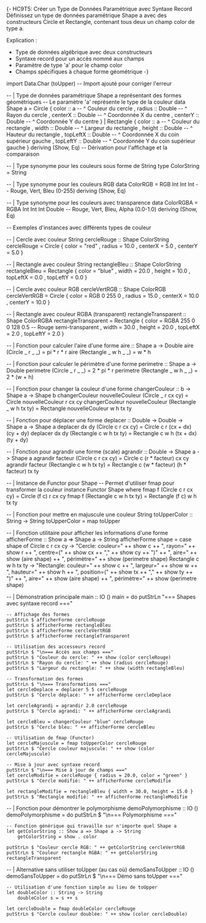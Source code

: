 {-
HC9T5: Créer un Type de Données Paramétrique avec Syntaxe Record
Définissez un type de données paramétrique Shape a avec des constructeurs
Circle et Rectangle, contenant tous deux un champ color de type a.

Explication :
- Type de données algébrique avec deux constructeurs
- Syntaxe record pour un accès nommé aux champs
- Paramètre de type 'a' pour le champ color
- Champs spécifiques à chaque forme géométrique
-}

import Data.Char (toUpper)  -- Import ajouté pour corriger l'erreur

-- | Type de données paramétrique Shape a représentant des formes géométriques
-- Le paramètre 'a' représente le type de la couleur
data Shape a = Circle
    { color    :: a        -- ^ Couleur du cercle
    , radius   :: Double   -- ^ Rayon du cercle
    , centerX  :: Double   -- ^ Coordonnée X du centre
    , centerY  :: Double   -- ^ Coordonnée Y du centre
    }
    | Rectangle
    { color      :: a        -- ^ Couleur du rectangle
    , width      :: Double   -- ^ Largeur du rectangle
    , height     :: Double   -- ^ Hauteur du rectangle
    , topLeftX   :: Double   -- ^ Coordonnée X du coin supérieur gauche
    , topLeftY   :: Double   -- ^ Coordonnée Y du coin supérieur gauche
    }
    deriving (Show, Eq)  -- Dérivation pour l'affichage et la comparaison

-- | Type synonyme pour les couleurs sous forme de String
type ColorString = String

-- | Type synonyme pour les couleurs RGB
data ColorRGB = RGB Int Int Int  -- Rouge, Vert, Bleu (0-255)
    deriving (Show, Eq)

-- | Type synonyme pour les couleurs avec transparence
data ColorRGBA = RGBA Int Int Int Double  -- Rouge, Vert, Bleu, Alpha (0.0-1.0)
    deriving (Show, Eq)

-- Exemples d'instances avec différents types de couleur

-- | Cercle avec couleur String
cercleRouge :: Shape ColorString
cercleRouge = Circle
    { color    = "red"
    , radius   = 10.0
    , centerX  = 5.0
    , centerY  = 5.0
    }

-- | Rectangle avec couleur String
rectangleBleu :: Shape ColorString
rectangleBleu = Rectangle
    { color      = "blue"
    , width      = 20.0
    , height     = 10.0
    , topLeftX   = 0.0
    , topLeftY   = 0.0
    }

-- | Cercle avec couleur RGB
cercleVertRGB :: Shape ColorRGB
cercleVertRGB = Circle
    { color    = RGB 0 255 0
    , radius   = 15.0
    , centerX  = 10.0
    , centerY  = 10.0
    }

-- | Rectangle avec couleur RGBA (transparent)
rectangleTransparent :: Shape ColorRGBA
rectangleTransparent = Rectangle
    { color      = RGBA 255 0 0 128 0.5  -- Rouge semi-transparent
    , width      = 30.0
    , height     = 20.0
    , topLeftX   = 2.0
    , topLeftY   = 2.0
    }

-- | Fonction pour calculer l'aire d'une forme
aire :: Shape a -> Double
aire (Circle _ r _ _) = pi * r * r
aire (Rectangle _ w h _ _) = w * h

-- | Fonction pour calculer le périmètre d'une forme
perimetre :: Shape a -> Double
perimetre (Circle _ r _ _) = 2 * pi * r
perimetre (Rectangle _ w h _ _) = 2 * (w + h)

-- | Fonction pour changer la couleur d'une forme
changerCouleur :: b -> Shape a -> Shape b
changerCouleur nouvelleCouleur (Circle _ r cx cy) = 
    Circle nouvelleCouleur r cx cy
changerCouleur nouvelleCouleur (Rectangle _ w h tx ty) = 
    Rectangle nouvelleCouleur w h tx ty

-- | Fonction pour déplacer une forme
deplacer :: Double -> Double -> Shape a -> Shape a
deplacer dx dy (Circle c r cx cy) = 
    Circle c r (cx + dx) (cy + dy)
deplacer dx dy (Rectangle c w h tx ty) = 
    Rectangle c w h (tx + dx) (ty + dy)

-- | Fonction pour agrandir une forme (scale)
agrandir :: Double -> Shape a -> Shape a
agrandir facteur (Circle c r cx cy) = 
    Circle c (r * facteur) cx cy
agrandir facteur (Rectangle c w h tx ty) = 
    Rectangle c (w * facteur) (h * facteur) tx ty

-- | Instance de Functor pour Shape
-- Permet d'utiliser fmap pour transformer la couleur
instance Functor Shape where
    fmap f (Circle c r cx cy) = Circle (f c) r cx cy
    fmap f (Rectangle c w h tx ty) = Rectangle (f c) w h tx ty

-- | Fonction pour mettre en majuscule une couleur String
toUpperColor :: String -> String
toUpperColor = map toUpper

-- | Fonction utilitaire pour afficher les informations d'une forme
afficherForme :: Show a => Shape a -> String
afficherForme shape = case shape of
    Circle c r cx cy ->
        "Cercle: couleur=" ++ show c ++ 
        ", rayon=" ++ show r ++ 
        ", centre=(" ++ show cx ++ "," ++ show cy ++ ")" ++
        ", aire=" ++ show (aire shape) ++
        ", périmètre=" ++ show (perimetre shape)
    Rectangle c w h tx ty ->
        "Rectangle: couleur=" ++ show c ++ 
        ", largeur=" ++ show w ++ 
        ", hauteur=" ++ show h ++ 
        ", position=(" ++ show tx ++ "," ++ show ty ++ ")" ++
        ", aire=" ++ show (aire shape) ++
        ", périmètre=" ++ show (perimetre shape)

-- | Démonstration principale
main :: IO ()
main = do
    putStrLn "=== Shapes avec syntaxe record ==="
    
    -- Affichage des formes
    putStrLn $ afficherForme cercleRouge
    putStrLn $ afficherForme rectangleBleu
    putStrLn $ afficherForme cercleVertRGB
    putStrLn $ afficherForme rectangleTransparent
    
    -- Utilisation des accesseurs record
    putStrLn $ "\n=== Accès aux champs ==="
    putStrLn $ "Couleur du cercle: " ++ show (color cercleRouge)
    putStrLn $ "Rayon du cercle: " ++ show (radius cercleRouge)
    putStrLn $ "Largeur du rectangle: " ++ show (width rectangleBleu)
    
    -- Transformation des formes
    putStrLn $ "\n=== Transformations ==="
    let cercleDeplace = deplacer 5 5 cercleRouge
    putStrLn $ "Cercle déplacé: " ++ afficherForme cercleDeplace
    
    let cercleAgrandi = agrandir 2.0 cercleRouge
    putStrLn $ "Cercle agrandi: " ++ afficherForme cercleAgrandi
    
    let cercleBleu = changerCouleur "blue" cercleRouge
    putStrLn $ "Cercle bleu: " ++ afficherForme cercleBleu
    
    -- Utilisation de fmap (Functor)
    let cercleMajuscule = fmap toUpperColor cercleRouge
    putStrLn $ "Cercle couleur majuscule: " ++ show (color cercleMajuscule)
    
    -- Mise à jour avec syntaxe record
    putStrLn $ "\n=== Mise à jour de champs ==="
    let cercleModifie = cercleRouge { radius = 20.0, color = "green" }
    putStrLn $ "Cercle modifié: " ++ afficherForme cercleModifie
    
    let rectangleModifie = rectangleBleu { width = 30.0, height = 15.0 }
    putStrLn $ "Rectangle modifié: " ++ afficherForme rectangleModifie

-- | Fonction pour démontrer le polymorphisme
demoPolymorphisme :: IO ()
demoPolymorphisme = do
    putStrLn $ "\n=== Polymorphisme ==="
    
    -- Fonction générique qui travaille sur n'importe quel Shape a
    let getColorString :: Show a => Shape a -> String
        getColorString = show . color
    
    putStrLn $ "Couleur cercle RGB: " ++ getColorString cercleVertRGB
    putStrLn $ "Couleur rectangle RGBA: " ++ getColorString rectangleTransparent

-- | Alternative sans utiliser toUpper (au cas où)
demoSansToUpper :: IO ()
demoSansToUpper = do
    putStrLn $ "\n=== Démo sans toUpper ==="
    
    -- Utilisation d'une fonction simple au lieu de toUpper
    let doubleColor :: String -> String
        doubleColor s = s ++ s
    
    let cercleDouble = fmap doubleColor cercleRouge
    putStrLn $ "Cercle couleur doublée: " ++ show (color cercleDouble)